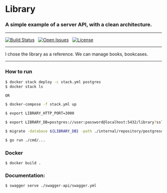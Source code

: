 # Library

### A simple example of a server API, with a clean architecture.

***

[![Build Status](https://api.travis-ci.org/MarlikAlmighty/library.svg?branch=master&status=passed)](https://travis-ci.org/MarlikAlmighty/library) &nbsp;
[![Open Issues](https://img.shields.io/github/issues/google/fresnel)](https://github.com/MarlikAlmighty/library/issues)  &nbsp; 
[![License](https://img.shields.io/badge/License-MIT%201.0-orange.svg)](https://github.com/MarlikAlmighty/library/blob/master/LICENSE) &nbsp; 

***

I chose the library as a reference. We can manage books, bookcases.

***

### How to run
```sh
$ docker stack deploy -c stack.yml postgres 
$ docker stack ls

OR

$ docker-compose -f stack.yml up

$ export LIBRARY_HTTP_PORT=3000

$ export LIBRARY_DB=postgres://user:password@localhost:5432/library?sslmode=disable

$ migrate -database ${LIBRARY_DB} -path ./internal/repository/postgresql/migrations up

$ go run ./cmd/...
```

### Docker
```shell
$ docker build .
```

### Documentation: 
```sh
$ swagger serve ./swagger-api/swagger.yml
```
